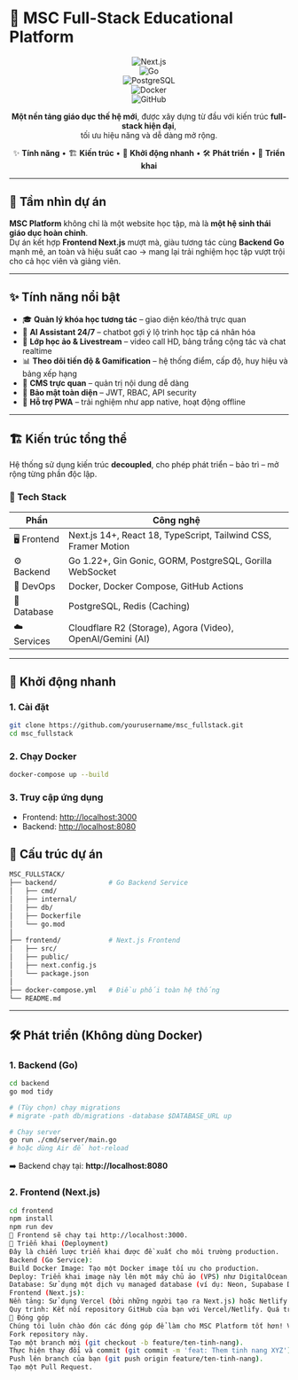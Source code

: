 # 🚀 MSC Full-Stack Educational Platform  

<div align="center">

![Next.js](https://img.shields.io/badge/Next.js-14+-000000?style=for-the-badge&logo=nextdotjs&logoColor=white)  
![Go](https://img.shields.io/badge/Go-1.22+-00ADD8?style=for-the-badge&logo=go)  
![PostgreSQL](https://img.shields.io/badge/PostgreSQL-16-336791?style=for-the-badge&logo=postgresql)  
![Docker](https://img.shields.io/badge/Docker-Ready-2496ED?style=for-the-badge&logo=docker)  
![GitHub](https://img.shields.io/badge/GitHub-Source_Code-181717?style=for-the-badge&logo=github)  

**Một nền tảng giáo dục thế hệ mới**, được xây dựng từ đầu với kiến trúc **full-stack hiện đại**,  
tối ưu hiệu năng và dễ dàng mở rộng.  

✨ **Tính năng** • 🏗️ **Kiến trúc** • 🚀 **Khởi động nhanh** • 🛠️ **Phát triển** • 🚢 **Triển khai**  

</div>  

---

## 🌟 Tầm nhìn dự án  

**MSC Platform** không chỉ là một website học tập, mà là **một hệ sinh thái giáo dục hoàn chỉnh**.  
Dự án kết hợp **Frontend Next.js** mượt mà, giàu tương tác cùng **Backend Go** mạnh mẽ, an toàn và hiệu suất cao → mang lại trải nghiệm học tập vượt trội cho cả học viên và giảng viên.  

---

## ✨ Tính năng nổi bật  

- 🎓 **Quản lý khóa học tương tác** – giao diện kéo/thả trực quan  
- 🤖 **AI Assistant 24/7** – chatbot gợi ý lộ trình học tập cá nhân hóa  
- 🎥 **Lớp học ảo & Livestream** – video call HD, bảng trắng cộng tác và chat realtime  
- 📊 **Theo dõi tiến độ & Gamification** – hệ thống điểm, cấp độ, huy hiệu và bảng xếp hạng  
- 🎨 **CMS trực quan** – quản trị nội dung dễ dàng  
- 🔐 **Bảo mật toàn diện** – JWT, RBAC, API security  
- 📱 **Hỗ trợ PWA** – trải nghiệm như app native, hoạt động offline  

---

## 🏗️ Kiến trúc tổng thể  

Hệ thống sử dụng kiến trúc **decoupled**, cho phép phát triển – bảo trì – mở rộng từng phần độc lập.  

### 🔧 Tech Stack  

| Phần       | Công nghệ |
|------------|-----------|
| 🖥️ Frontend | Next.js 14+, React 18, TypeScript, Tailwind CSS, Framer Motion |
| ⚙️ Backend  | Go 1.22+, Gin Gonic, GORM, PostgreSQL, Gorilla WebSocket |
| 🐳 DevOps   | Docker, Docker Compose, GitHub Actions |
| 💾 Database | PostgreSQL, Redis (Caching) |
| ☁️ Services | Cloudflare R2 (Storage), Agora (Video), OpenAI/Gemini (AI) |

---
## 🚀 Khởi động nhanh

### 1. Cài đặt

```bash
git clone https://github.com/yourusername/msc_fullstack.git
cd msc_fullstack
```

### 2. Chạy Docker

```bash
docker-compose up --build
```

### 3. Truy cập ứng dụng

- Frontend: [http://localhost:3000](http://localhost:3000)
- Backend: [http://localhost:8080](http://localhost:8080)

## 📁 Cấu trúc dự án  

```bash
MSC_FULLSTACK/
├── backend/             # Go Backend Service
│   ├── cmd/
│   ├── internal/
│   ├── db/
│   ├── Dockerfile
│   └── go.mod
│
├── frontend/            # Next.js Frontend
│   ├── src/
│   ├── public/
│   ├── next.config.js
│   └── package.json
│
├── docker-compose.yml   # Điều phối toàn hệ thống
└── README.md
```

---

## 🛠️ Phát triển (Không dùng Docker)  

### 1. Backend (Go)  

```bash
cd backend
go mod tidy

# (Tùy chọn) chạy migrations
# migrate -path db/migrations -database $DATABASE_URL up

# Chạy server
go run ./cmd/server/main.go
# hoặc dùng Air để hot-reload
```

➡️ Backend chạy tại: **http://localhost:8080**  

### 2. Frontend (Next.js)  

```bash
cd frontend
npm install
npm run dev
🎨 Frontend sẽ chạy tại http://localhost:3000.
🚢 Triển khai (Deployment)
Đây là chiến lược triển khai được đề xuất cho môi trường production.
Backend (Go Service):
Build Docker Image: Tạo một Docker image tối ưu cho production.
Deploy: Triển khai image này lên một máy chủ ảo (VPS) như DigitalOcean, Hetzner, Vultr hoặc các nền tảng container như AWS ECS, Google Cloud Run.
Database: Sử dụng một dịch vụ managed database (ví dụ: Neon, Supabase DB, AWS RDS) để đảm bảo tính ổn định và khả năng backup.
Frontend (Next.js):
Nền tảng: Sử dụng Vercel (bởi những người tạo ra Next.js) hoặc Netlify.
Quy trình: Kết nối repository GitHub của bạn với Vercel/Netlify. Quá trình build và deploy sẽ được tự động hóa mỗi khi bạn push code lên branch main.
🤝 Đóng góp
Chúng tôi luôn chào đón các đóng góp để làm cho MSC Platform tốt hơn! Vui lòng tuân theo quy trình sau:
Fork repository này.
Tạo một branch mới (git checkout -b feature/ten-tinh-nang).
Thực hiện thay đổi và commit (git commit -m 'feat: Them tinh nang XYZ').
Push lên branch của bạn (git push origin feature/ten-tinh-nang).
Tạo một Pull Request.